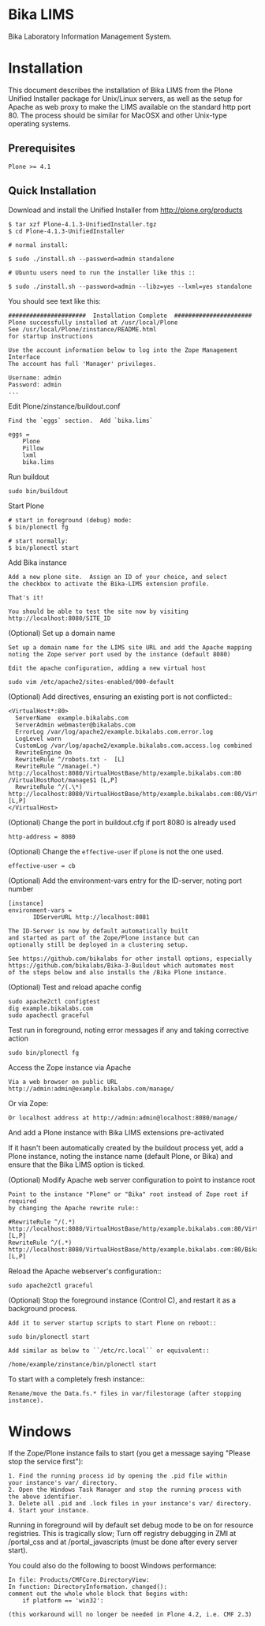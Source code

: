 Bika LIMS
=========

Bika Laboratory Information Management System.

Installation
============

This document describes the installation of Bika LIMS
from the Plone Unified Installer package for Unix/Linux
servers, as well as the setup for Apache as web proxy to
make the LIMS available on the standard http port 80.
The process should be similar for MacOSX and other Unix-type
operating systems.

Prerequisites
-------------

    Plone >= 4.1

Quick Installation
------------------

Download and install the Unified Installer from http://plone.org/products

    $ tar xzf Plone-4.1.3-UnifiedInstaller.tgz
    $ cd Plone-4.1.3-UnifiedInstaller

    # normal install:

    $ sudo ./install.sh --password=admin standalone

    # Ubuntu users need to run the installer like this ::

    $ sudo ./install.sh --password=admin --libz=yes --lxml=yes standalone

You should see text like this:

    ######################  Installation Complete  ######################
    Plone successfully installed at /usr/local/Plone
    See /usr/local/Plone/zinstance/README.html
    for startup instructions

    Use the account information below to log into the Zope Management Interface
    The account has full 'Manager' privileges.

    Username: admin
    Password: admin
    ...

Edit Plone/zinstance/buildout.conf

    Find the `eggs` section.  Add `bika.lims`

    eggs =
        Plone
        Pillow
        lxml
        bika.lims

Run buildout

    sudo bin/buildout

Start Plone

    # start in foreground (debug) mode:
    $ bin/plonectl fg

    # start normally:
    $ bin/plonectl start

Add Bika instance

    Add a new plone site.  Assign an ID of your choice, and select
    the checkbox to activate the Bika-LIMS extension profile.

    That's it!
    
    You should be able to test the site now by visiting
    http://localhost:8080/SITE_ID

(Optional) Set up a domain name

    Set up a domain name for the LIMS site URL and add the Apache mapping
    noting the Zope server port used by the instance (default 8080)

    Edit the apache configuration, adding a new virtual host

   `sudo vim /etc/apache2/sites-enabled/000-default`

(Optional) Add directives, ensuring an existing port is not conflicted::

    <VirtualHost*:80>
      ServerName  example.bikalabs.com
      ServerAdmin webmaster@bikalabs.com
      ErrorLog /var/log/apache2/example.bikalabs.com.error.log
      LogLevel warn
      CustomLog /var/log/apache2/example.bikalabs.com.access.log combined
      RewriteEngine On
      RewriteRule ^/robots.txt -  [L]
      RewriteRule ^/manage(.*) http://localhost:8080/VirtualHostBase/http/example.bikalabs.com:80 /VirtualHostRoot/manage$1 [L,P]
      RewriteRule ^/(.\*) http://localhost:8080/VirtualHostBase/http/example.bikalabs.com:80/VirtualHostRoot/$1 [L,P]
    </VirtualHost>

(Optional) Change the port in buildout.cfg if port 8080 is already used

    http-address = 8080

(Optional) Change the `effective-user` if `plone` is not the one used.

    effective-user = cb

(Optional) Add the environment-vars entry for the ID-server, noting port number

    [instance]
    environment-vars =
           IDServerURL http://localhost:8081

    The ID-Server is now by default automatically built
    and started as part of the Zope/Plone instance but can
    optionally still be deployed in a clustering setup.

    See https://github.com/bikalabs for other install options, especially
    https://github.com/bikalabs/Bika-3-Buildout which automates most
    of the steps below and also installs the /Bika Plone instance.

(Optional) Test and reload apache config

    sudo apache2ctl configtest
    dig example.bikalabs.com
    sudo apachectl graceful

Test run in foreground, noting error messages if any and taking corrective action 

    sudo bin/plonectl fg

Access the Zope instance via Apache

    Via a web browser on public URL http://admin:admin@example.bikalabs.com/manage/

Or via Zope:

    Or localhost address at http://admin:admin@localhost:8080/manage/

And add a Plone instance with Bika LIMS extensions pre-activated

If it hasn't been automatically created by the buildout process yet, add a Plone instance,
noting the instance name (default Plone, or Bika) and ensure that the Bika LIMS option is ticked.

(Optional) Modify Apache web server configuration to point to instance root

    Point to the instance "Plone" or "Bika" root instead of Zope root if required
    by changing the Apache rewrite rule::

    #RewriteRule ^/(.*) http://localhost:8080/VirtualHostBase/http/example.bikalabs.com:80/VirtualHostRoot/$1 [L,P]
    RewriteRule ^/(.*) http://localhost:8080/VirtualHostBase/http/example.bikalabs.com:80/Bika/VirtualHostRoot/$1 [L,P]

Reload the Apache webserver's configuration::

    sudo apache2ctl graceful

(Optional) Stop the foreground instance (Control C), and restart it as a background process.

    Add it to server startup scripts to start Plone on reboot::

    sudo bin/plonectl start

    Add similar as below to ``/etc/rc.local`` or equivalent::

    /home/example/zinstance/bin/plonectl start

To start with a completely fresh instance::

    Rename/move the Data.fs.* files in var/filestorage (after stopping instance).

Windows
=======

If the Zope/Plone instance fails to start (you get a message
saying "Please stop the service first"):

    1. Find the running process id by opening the .pid file within
    your instance's var/ directory.
    2. Open the Windows Task Manager and stop the running process with
    the above identifier.
    3. Delete all .pid and .lock files in your instance's var/ directory.
    4. Start your instance.

Running in foreground will by default set debug mode to be on for
resource registries.  This is tragically slow; Turn off registry
debugging in ZMI at /portal_css  and at /portal_javascripts (must
be done after every server start).

You could also do the following to boost Windows performance:

    In file: Products/CMFCore.DirectoryView:
    In function: DirectoryInformation._changed():
    comment out the whole whole block that begins with:
        if platform == 'win32':

    (this workaround will no longer be needed in Plone 4.2, i.e. CMF 2.3)
